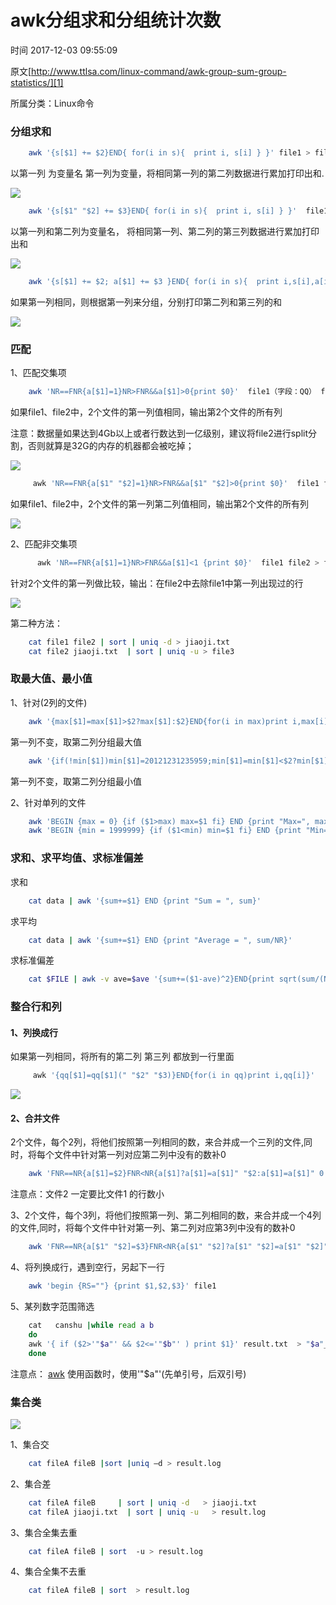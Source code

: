 # awk分组求和分组统计次数

 时间 2017-12-03 09:55:09  

原文[http://www.ttlsa.com/linux-command/awk-group-sum-group-statistics/][1]


所属分类：Linux命令 

### 分组求和 

```bash
    awk '{s[$1] += $2}END{ for(i in s){  print i, s[i] } }' file1 > file2
```

以第一列 为变量名 第一列为变量，将相同第一列的第二列数据进行累加打印出和.

![][3]

```bash
    awk '{s[$1" "$2] += $3}END{ for(i in s){  print i, s[i] } }'  file1 > file2
```

以第一列和第二列为变量名， 将相同第一列、第二列的第三列数据进行累加打印出和

![][4]

```bash
    awk '{s[$1] += $2; a[$1] += $3 }END{ for(i in s){  print i,s[i],a[i] } }'  haha.txt
```

如果第一列相同，则根据第一列来分组，分别打印第二列和第三列的和

![][5]

### 匹配 

1、匹配交集项

```bash
    awk 'NR==FNR{a[$1]=1}NR>FNR&&a[$1]>0{print $0}'  file1（字段：QQ） file2（字段：QQ 点券值 ） > file3
```

如果file1、file2中，2个文件的第一列值相同，输出第2个文件的所有列

注意：数据量如果达到4Gb以上或者行数达到一亿级别，建议将file2进行split分割，否则就算是32G的内存的机器都会被吃掉；

![][6]

```bash
     awk 'NR==FNR{a[$1" "$2]=1}NR>FNR&&a[$1" "$2]>0{print $0}'  file1 file2> file3
```

如果file1、file2中，2个文件的第一列第二列值相同，输出第2个文件的所有列

![][7]

2、匹配非交集项

```bash
      awk 'NR==FNR{a[$1]=1}NR>FNR&&a[$1]<1 {print $0}'  file1 file2 > file3
```

针对2个文件的第一列做比较，输出：在file2中去除file1中第一列出现过的行

![][8]

第二种方法：

```bash
    cat file1 file2 | sort | uniq -d > jiaoji.txt
    cat file2 jiaoji.txt  | sort | uniq -u > file3
```

### 取最大值、最小值 

1、针对(2列的文件)

```bash
    awk '{max[$1]=max[$1]>$2?max[$1]:$2}END{for(i in max)print i,max[i]}'  file
```

第一列不变，取第二列分组最大值

```bash
    awk '{if(!min[$1])min[$1]=20121231235959;min[$1]=min[$1]<$2?min[$1]:$2}END{for(i in min)print i,min[i]}' file
```

第一列不变，取第二列分组最小值

2、针对单列的文件

```bash
    awk 'BEGIN {max = 0} {if ($1>max) max=$1 fi} END {print "Max=", max}' file2
    awk 'BEGIN {min = 1999999} {if ($1<min) min=$1 fi} END {print "Min=", min}' file2
```

### 求和、求平均值、求标准偏差 

求和

```bash
    cat data | awk '{sum+=$1} END {print "Sum = ", sum}'
```

求平均

```bash
    cat data | awk '{sum+=$1} END {print "Average = ", sum/NR}'
```

求标准偏差

```bash
    cat $FILE | awk -v ave=$ave '{sum+=($1-ave)^2}END{print sqrt(sum/(NR-1))}'
```

### 整合行和列 

#### 1、列换成行

如果第一列相同，将所有的第二列 第三列 都放到一行里面

```bash
     awk '{qq[$1]=qq[$1](" "$2" "$3)}END{for(i in qq)print i,qq[i]}'
```

![][9]

#### 2、合并文件

2个文件，每个2列，将他们按照第一列相同的数，来合并成一个三列的文件,同时，将每个文件中针对第一列对应第二列中没有的数补0

```bash
    awk 'FNR==NR{a[$1]=$2}FNR<NR{a[$1]?a[$1]=a[$1]" "$2:a[$1]=a[$1]" 0 "$2}END{for(i in a)print i,a[i]}' file1 file2 > file3
```

注意点：文件2 一定要比文件1 的行数小

3、2个文件，每个3列，将他们按照第一列、第二列相同的数，来合并成一个4列的文件,同时，将每个文件中针对第一列、第二列对应第3列中没有的数补0

```bash
    awk 'FNR==NR{a[$1" "$2]=$3}FNR<NR{a[$1" "$2]?a[$1" "$2]=a[$1" "$2]" "$3:a[$1" "$2]=a[$1" "$2]" 0 "$3}END{for(i in a)print i,a[i]}'  file
```

4、将列换成行，遇到空行，另起下一行

```bash
    awk 'begin {RS=""} {print $1,$2,$3}' file1
```

5、某列数字范围筛选

```bash
    cat   canshu |while read a b
    do
    awk '{ if ($2>'"$a"' && $2<='"$b"' ) print $1}' result.txt  > "$a"_"$b"_result.log
    done
```

注意点： [awk][10] 使用函数时，使用'"$a"'(先单引号，后双引号) 

### 集合类 

![][11]

1、集合交

```bash
    cat fileA fileB |sort |uniq –d > result.log
```

2、集合差

```bash
    cat fileA fileB     | sort | uniq -d   > jiaoji.txt
    cat fileA jiaoji.txt  | sort | uniq -u   > result.log
```

3、集合全集去重

```bash
    cat fileA fileB | sort  -u > result.log
```

4、集合全集不去重

```bash
    cat fileA fileB | sort  > result.log
```

[1]: http://www.ttlsa.com/linux-command/awk-group-sum-group-statistics/

[3]: ./img/J3y2my3.jpg
[4]: ./img/aqUJfaA.jpg
[5]: ./img/7NNrUrU.jpg
[6]: ./img/qy2URzv.jpg
[7]: ./img/Z7ZFVzr.jpg
[8]: ./img/iYzEzee.jpg
[9]: ./img/rY3eAzv.jpg
[10]: http://www.5iops.com/index.php?m=search&c=index&a=init&typeid=1&siteid=1&q=awk
[11]: ./img/NRRNzyR.png